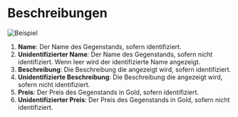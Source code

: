 # Beschreibungen

![Beispiel](/Help/img/item-description.webp)

1. **Name**: Der Name des Gegenstands, sofern identifiziert.
1. **Unidentifizierter Name**: Der Name des Gegenstands, sofern nicht identifiziert. Wenn leer wird der identifizierte Name angezeigt.
1. **Beschreibung**: Die Beschreibung die angezeigt wird, sofern identifiziert.
1. **Unidentifizierte Beschreibung**: Die Beschreibung die angezeigt wird, sofern nicht identifiziert.
1. **Preis**: Der Preis des Gegenstands in Gold, sofern identifiziert.
1. **Unidentifizierter Preis**: Der Preis des Gegenstands in Gold, sofern nicht identifiziert.
